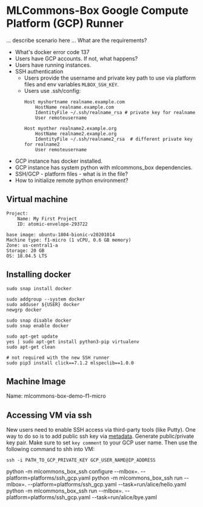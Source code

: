 # MLCommons-Box Google Compute Platform (GCP) Runner

... describe scenario here ...
What are the requirements?

- What's docker error code 137
- Users have GCP accounts. If not, what happens?
- Users have running instances.
- SSH authentication
  - Users provide the username and private key path to use via platform files and env variables `MLBOX_SSH_KEY`.
  - Users use .ssh/config:
    ```
    Host myshortname realname.example.com
        HostName realname.example.com
        IdentityFile ~/.ssh/realname_rsa # private key for realname
        User remoteusername
    
    Host myother realname2.example.org
        HostName realname2.example.org
        IdentityFile ~/.ssh/realname2_rsa  # different private key for realname2
        User remoteusername
    ```
- GCP instance has docker installed.
- GCP instance has system python with mlcommons_box dependencies.
- SSH/GCP - platform files - what is in the file?
- How to initialize remote python environment?

## Virtual machine
```
Project:
    Name: My First Project
    ID: atomic-envelope-293722

base image: ubuntu-1804-bionic-v20201014
Machine type: f1-micro (1 vCPU, 0.6 GB memory)
Zone: us-central1-a
Storage: 20 GB
OS: 18.04.5 LTS
```


## Installing docker
```shell script
sudo snap install docker

sudo addgroup --system docker
sudo adduser ${USER} docker
newgrp docker

sudo snap disable docker
sudo snap enable docker

sudo apt-get update
yes | sudo apt-get install python3-pip virtualenv
sudo apt-get clean

# not required with the new SSH runner
sudo pip3 install click==7.1.2 mlspeclib==1.0.0

```


## Machine Image
Name: mlcommons-box-demo-f1-micro


## Accessing VM via ssh
New users need to enable SSH access via third-party tools (like Putty). One way to do so is to add public ssh key via 
[metadata](https://cloud.google.com/compute/docs/instances/adding-removing-ssh-keys). Generate public/private key pair.
Make sure to set `key comment` to your GCP user name. Then use the following command to shh into VM:
```shell script
ssh -i PATH_TO_GCP_PRIVATE_KEY GCP_USER_NAME@IP_ADDRESS
``` 


python -m mlcommons_box_ssh configure --mlbox=. --platform=platforms/ssh_gcp.yaml
python -m mlcommons_box_ssh run --mlbox=. --platform=platforms/ssh_gcp.yaml --task=run/alice/hello.yaml
python -m mlcommons_box_ssh run --mlbox=. --platform=platforms/ssh_gcp.yaml --task=run/alice/bye.yaml